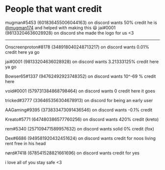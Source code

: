 # People that want credit

mugman#5453 (601836455006044163) on discord wants 50% credit he is [@mugman174](https://github.com/mugman174) and helped with making this :smiley:
jai#0001 (98133204636028928) on discord she made the logo for us <3
<hr/>

Onscreenproton#8178 (348918040248713217) on discord wants 0.01% credit here ya go

jai#0001 (98133204636028928) on discord wants 3.21333125% credit here ya go

Bowser65#1337 (94762492923748352) on discord wants 10^-69 % credit here

ѵοіd#0001 (579731384868798464) on discord wants 0 credit here it goes

tricked#3777 (336465356304678913) on discord for being an early user

AAGaming#9395 (373833473091436546) on discord wants -0.1% credit

Kreato#5771 (647480386577760256) on discord wants 420% credit (kreto)

rem#5340 (257109471589957632) on discord wants solid 0% credit (fox)

Dex#6686 (949581920432451624) on discord wants credit for noos living rent free in his head

nørd#7418 (678541528821661696) on discord wants credit for yes

i love all of you stay safe <3
